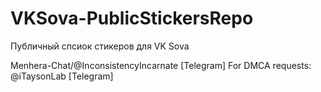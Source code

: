 # VKSova-PublicStickersRepo
Публичный спсиок стикеров для VK Sova

Menhera-Chat/@InconsistencyIncarnate [Telegram]
For DMCA requests: @iTaysonLab [Telegram]